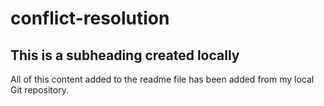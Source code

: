 # conflict-resolution
  
## This is a subheading created locally

All of this content added to the readme file has been added from my local Git repository.